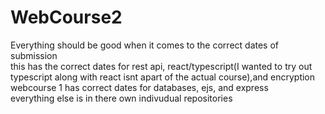 # WebCourse2  
Everything should be good when it comes to the correct dates of submission  
this has the correct dates for rest api, react/typescript(I wanted to try out typescript along with react isnt apart of the actual course),and encryption  
webcourse 1 has correct dates for databases, ejs, and express  
everything else is in there own indivudual repositories  
